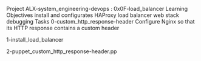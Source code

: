 Project ALX-system_engineering-devops : 0x0F-load_balancer
Learning Objectives
install and configurates HAProxy load balancer
web stack debugging
Tasks
0-custom_http_response-header
Configure Nginx so that its HTTP response contains a custom header

1-install_load_balancer

2-puppet_custom_http_response-header.pp
